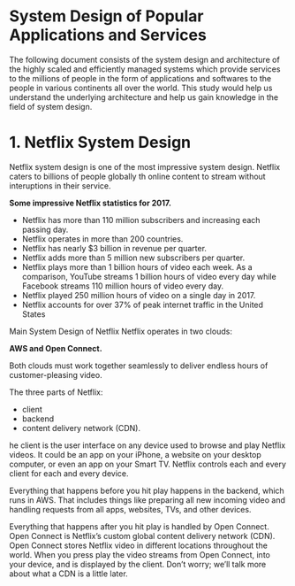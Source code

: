 # System Design of Popular Applications and Services


The following document consists of the system design and architecture of the highly scaled and efficiently managed systems which provide services to the millions of people in the form of applications and softwares to the people in  various continents all over the world. This study would help us understand  the underlying architecture and help us gain knowledge in the field of system design.

# 1. Netflix System Design

Netflix system design is one of the most impressive system design. Netflix caters to billions of people globally th online content to stream without interuptions in their service.

**Some impressive Netflix statistics for 2017.**

- Netflix has more than 110 million subscribers and increasing each passing day.
- Netflix operates in more than 200 countries. 
- Netflix has nearly $3 billion in revenue per quarter.
- Netflix adds more than 5 million new subscribers per quarter.
- Netflix plays more than 1 billion hours of video each week. As a comparison, YouTube streams 1 billion hours of video every day while  Facebook streams 110 million hours of video every day.
- Netflix played 250 million hours of video on a single day in 2017.
- Netflix accounts for over 37% of peak internet traffic in the United States

Main System Design of Netflix
Netflix operates in two clouds: 

**AWS and Open Connect.**

Both clouds must work together seamlessly to deliver endless hours of customer-pleasing video.

The three parts of Netflix:


- client 
- backend
- content delivery network (CDN).

he client is the user interface on any device used to browse and play Netflix videos. It could be an app on your iPhone, a website on your desktop computer, or even an app on your Smart TV. Netflix controls each and every client for each and every device. 

Everything that happens before you hit play happens in the backend, which runs in AWS. That includes things like preparing all new incoming video and handling requests from all apps, websites, TVs, and other devices.

Everything that happens after you hit play is handled by Open Connect. Open Connect is Netflix’s custom global content delivery network (CDN). Open Connect stores Netflix video in different locations throughout the world. When you press play the video streams from Open Connect, into your device, and is displayed by the client. Don’t worry; we’ll talk more about what a CDN is a little later.


